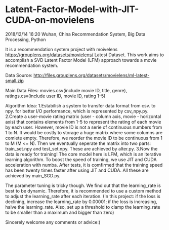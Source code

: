 # Latent-Factor-Model-with-JIT-CUDA-on-movielens
2018/12/14 16:20 Wuhan, China
Recommendation System, Big Data Processing, Python

It is a recommendation system project with moivelens https://grouplens.org/datasets/movielens/ Latest Dataset.
This work aims to accomplish a SVD Latent Factor Model (LFM) approach towards a movie recommendation system. 

Data Source: http://files.grouplens.org/datasets/movielens/ml-latest-small.zip 

Main Data Files: movies.csv(include movie ID, title, genre), ratings.csv(include user ID, movie ID, rating 1-5)

Algorithm Idea:
1.Estabilish a system to transfer data format from csv. to npy. for better I/O performance, which is represented by csv_npy.py. 
2.Create a user-movie rating matrix (user - column axis, movie - horizontal axis) that contains elements from 1-5 to represent the rating of each movie by each user. However, movie ID is not a serie of continuous numbers from 1 to N. It would be costly to storage a huge matrix  where some columns are comlete empty. Therefore, we reorder the movie ID to be continuous from 1 to M (M <= N). Then we eventually seperate the matrix into two parts: train_set.npy and test_set.npy. These are achieved by alter.py. 
3.Now the data is ready for training! The core model here is LFM, which is an iterative learning algorithm. To boost the speed of training, we use JIT and CUDA acceleration with numba. After tests, it is comfirmed that the training speed has been twenty times faster after using JIT and CUDA. All these are achieved by main_SGD.py.

The parameter tuning is tricky though. We find out that the learning_rate is best to be dynamic. Therefore, it is recommended to use a custom method to adjust the learning_rate after each iteration. (In this project: if the loss is declining, increase the learning_rate by 0.00001; if the loss is increasing, halve the learning_rate. Also, set up a threshold to clamp the learning_rate to be smaller than a maximum and bigger than zero)

Sincerely welcome any comments or advice:)
